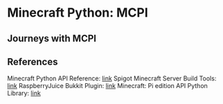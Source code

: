 # Minecraft Python: MCPI

## Journeys with MCPI

## References
Minecraft Python API Reference: [link](https://www.stuffaboutcode.com/p/minecraft-api-reference.html)
Spigot Minecraft Server Build Tools: [link](https://www.spigotmc.org/wiki/buildtools/)
RaspberryJuice Bukkit Plugin: [link](https://github.com/zhuowei/RaspberryJuice)
Minecraft: Pi edition API Python Library: [link](https://github.com/martinohanlon/mcpi)

